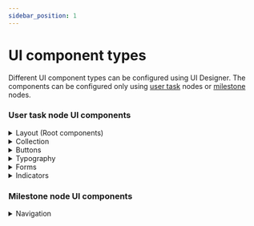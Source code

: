 ```yaml
---
sidebar_position: 1
---
```


# UI component types

Different UI component types can be configured using UI Designer. The components can be configured only using [user task](../../node/user-task-node/user-task-node.md) nodes or [milestone](../../node/milestone-node.md) nodes.

### User task node UI components

<details>

<summary>Layout (Root components)</summary>

* [Container](root-components/container.md)
* [Card](root-components/card.md)
* [Custom](root-components/custom.md)

</details>

<details>

<summary>Collection</summary>

* [Collection](../ui-component-types/collection/collection.md)
* [Collection Prototype](../ui-component-types/collection/collection_prototype.md)

</details>

<details>

<summary>Buttons</summary>

* [Button](buttons.md)
* [File Upload](../ui-component-types/buttons.md#file-upload-button)

</details>

<details>

<summary>Typography</summary>

* Text
* Link

</details>

<details>

<summary>Forms</summary>

* [Form](form-elements)
* [Input](form-elements/input-form-field.md)
* Textarea
* [Select](form-elements/select-form-field.md)
* [Checkbox](form-elements/checkbox-form-field.md)
* [Radio](form-elements/radio-form-field.md)
* [Switch](./form-elements/switch-form-field.md)
* [Datepicker](form-elements/datepicker-form-field.md)

</details>

<details>

<summary>Indicators</summary>

* Hint
* Info Tooltip
* Message

</details>



### Milestone node UI components

<details>

<summary>Navigation</summary>

* Page
* Stepper
* Step
* Modal
* Container

For more information about Milestone node UI components, click [here](../../node/milestone-node.md).

</details>
